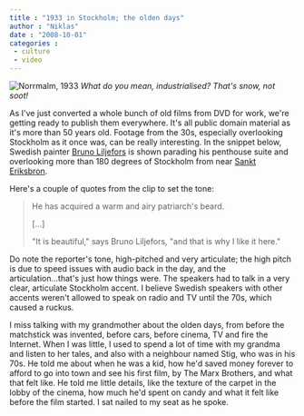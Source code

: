 ```yaml
---
title : "1933 in Stockholm; the olden days"
author : "Niklas"
date : "2008-10-01"
categories : 
 - culture
 - video
---
```


![Norrmalm, 1933](https://niklasblog.com/wp-content/2008-09-30-bruno.jpg) _What do you mean, industrialised? That's snow, not soot!_

As I've just converted a whole bunch of old films from DVD for work, we're getting ready to publish them everywhere. It's all public domain material as it's more than 50 years old. Footage from the 30s, especially overlooking Stockholm as it once was, can be really interesting. In the snippet below, Swedish painter [Bruno Liljefors](http://en.wikipedia.org/wiki/Bruno_Liljefors) is shown parading his penthouse suite and overlooking more than 180 degrees of Stockholm from near [Sankt Eriksbron](http://en.wikipedia.org/wiki/Sankt_Eriksbron).

Here's a couple of quotes from the clip to set the tone:

> He has acquired a warm and airy patriarch's beard.
> 
> \[...\]
> 
> "It is beautiful," says Bruno Liljefors, "and that is why I like it here."

Do note the reporter's tone, high-pitched and very articulate; the high pitch is due to speed issues with audio back in the day, and the articulation...that's just how things were. The speakers had to talk in a very clear, articulate Stockholm accent. I believe Swedish speakers with other accents weren't allowed to speak on radio and TV until the 70s, which caused a ruckus.

I miss talking with my grandmother about the olden days, from before the matchstick was invented, before cars, before cinema, TV and fire the Internet. When I was little, I used to spend a lot of time with my grandma and listen to her tales, and also with a neighbour named Stig, who was in his 70s. He told me about when he was a kid, how he'd saved money forever to afford to go into town and see his first film, by The Marx Brothers, and what that felt like. He told me little details, like the texture of the carpet in the lobby of the cinema, how much he'd spent on candy and what it felt like before the film started. I sat nailed to my seat as he spoke.

